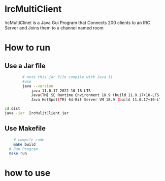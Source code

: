 # IrcMultiClient  
  IrcMultiClinet is a Java Gui Program that Connects 200  clients to  an IRC Server and   Joins them to  a channel named room


# How to run  
## Use a Jar file 
``` bash
        # note this jar file compile with Java 11
        #use
        java --version
            java 11.0.17 2022-10-18 LTS
            Java(TM) SE Runtime Environment 18.9 (build 11.0.17+10-LTS-269)
            Java HotSpot(TM) 64-Bit Server VM 18.9 (build 11.0.17+10-LTS-269, mixed mode)

cd dist  
java -jar  IrcMulitClient.jar   
```
## Use Makefile 
``` bash
    # compile code 
    make build
  # Run Program
  make run 
```


# how to use 



